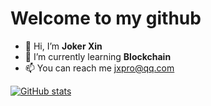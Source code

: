 # Welcome to my github

- 👋 Hi, I’m **Joker Xin**
- 🌱 I’m currently learning **Blockchain**
- 📫 You can reach me jxpro@qq.com

[![GitHub stats](https://stats-mu.vercel.app/api?username=jxpro&show_icons=true&theme=blueberry&include_all_commits=true)](https://github.com/Jxpro/github-readme-stats)
